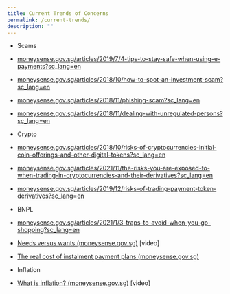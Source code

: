 ```yaml
---
title: Current Trends of Concerns
permalink: /current-trends/
description: ""
---
```

*   Scams 
    

*   [moneysense.gov.sg/articles/2019/7/4-tips-to-stay-safe-when-using-e-payments?sc\_lang=en](https://www.moneysense.gov.sg/articles/2019/7/4-tips-to-stay-safe-when-using-e-payments?sc_lang=en) 
    
*   [moneysense.gov.sg/articles/2018/10/how-to-spot-an-investment-scam?sc\_lang=en](https://www.moneysense.gov.sg/articles/2018/10/how-to-spot-an-investment-scam?sc_lang=en) 
    

*   [moneysense.gov.sg/articles/2018/11/phishing-scam?sc\_lang=en](https://www.moneysense.gov.sg/articles/2018/11/phishing-scam?sc_lang=en) 
    
*   [moneysense.gov.sg/articles/2018/11/dealing-with-unregulated-persons?sc\_lang=en](https://www.moneysense.gov.sg/articles/2018/11/dealing-with-unregulated-persons?sc_lang=en) 
    

*   Crypto 
    

*   [moneysense.gov.sg/articles/2018/10/risks-of-cryptocurrencies-initial-coin-offerings-and-other-digital-tokens?sc\_lang=en](https://www.moneysense.gov.sg/articles/2018/10/risks-of-cryptocurrencies-initial-coin-offerings-and-other-digital-tokens?sc_lang=en) 
    
*   [moneysense.gov.sg/articles/2021/11/the-risks-you-are-exposed-to-when-trading-in-cryptocurrencies-and-their-derivatives?sc\_lang=en](https://www.moneysense.gov.sg/articles/2021/11/the-risks-you-are-exposed-to-when-trading-in-cryptocurrencies-and-their-derivatives?sc_lang=en) 
    

*   [moneysense.gov.sg/articles/2019/12/risks-of-trading-payment-token-derivatives?sc\_lang=en](https://www.moneysense.gov.sg/articles/2019/12/risks-of-trading-payment-token-derivatives?sc_lang=en) 
    

*   BNPL 
    

*   [moneysense.gov.sg/articles/2021/1/3-traps-to-avoid-when-you-go-shopping?sc\_lang=en](https://www.moneysense.gov.sg/articles/2021/1/3-traps-to-avoid-when-you-go-shopping?sc_lang=en) 
    
*   [Needs versus wants (moneysense.gov.sg)](https://www.moneysense.gov.sg/articles/2013/10/needs-versus-wants) \[video\] 
    
*   [The real cost of instalment payment plans (moneysense.gov.sg)](https://www.moneysense.gov.sg/articles/2018/11/the-real-cost-of-instalment-payment-plans) 
    

*   Inflation 
    

*   [What is inflation? (moneysense.gov.sg)](https://www.moneysense.gov.sg/articles/2011/8/monetary-authority-of-singapore---educational-video-on-inflation) \[video\]